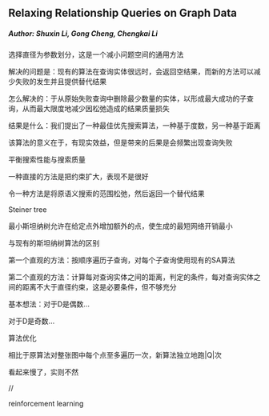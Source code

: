## Relaxing Relationship Queries on Graph Data

##### Author: Shuxin Li, Gong Cheng, Chengkai Li

选择直径为参数划分，这是一个减小问题空间的通用方法

解决的问题是：现有的算法在查询实体很远时，会返回空结果，而新的方法可以减少失败的发生并且提供替代结果

怎么解决的：于从原始失败查询中删除最少数量的实体，以形成最⼤成功的子查询，从⽽最⼤限度地减少因松弛造成的结果质量损失

结果是什么：我们提出了一种最佳优先搜索算法，一种基于度数，另一种基于距离

该算法的意义在于，有现实效益，但是带来的后果是会频繁出现查询失败

平衡搜索性能与搜索质量

一种直接的方法是把约束扩大，表现不是很好

令一种方法是将原语义搜索的范围松弛，然后返回一个替代结果

Steiner tree

最小斯坦纳树允许在给定点外增加额外的点，使生成的最短网络开销最小

与现有的斯坦纳树算法的区别

第一个直观的方法：按顺序遍历子查询，对每个子查询使用现有的SA算法

第二个直观的方法：计算每对查询实体之间的距离，判定的条件，每对查询实体之间的距离不大于直径约束，这是必要条件，但不够充分

基本想法：对于D是偶数...

对于D是奇数...

算法优化

相比于原算法对整张图中每个点至多遍历一次，新算法独立地跑|Q|次

看起来慢了，实则不然

//

reinforcement learning
